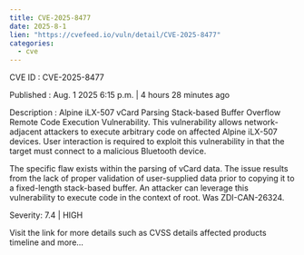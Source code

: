 ```yaml
--- 
title: CVE-2025-8477
date: 2025-8-1
lien: "https://cvefeed.io/vuln/detail/CVE-2025-8477"
categories:
  - cve
---
```


CVE ID : CVE-2025-8477

Published :  Aug. 1
2025
6:15 p.m. | 4 hours
28 minutes ago

Description : Alpine iLX-507 vCard Parsing Stack-based Buffer Overflow Remote Code Execution Vulnerability. This vulnerability allows network-adjacent attackers to execute arbitrary code on affected Alpine iLX-507 devices. User interaction is required to exploit this vulnerability in that the target must connect to a malicious Bluetooth device.

The specific flaw exists within the parsing of vCard data. The issue results from the lack of proper validation of user-supplied data prior to copying it to a fixed-length stack-based buffer. An attacker can leverage this vulnerability to execute code in the context of root. Was ZDI-CAN-26324.

Severity: 7.4 | HIGH

Visit the link for more details
such as CVSS details
affected products
timeline
and more...
